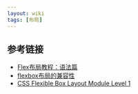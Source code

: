 ```yaml
---
layout: wiki
tags: [布局]
---
```




## 参考链接

* [Flex布局教程：语法篇](http://www.ruanyifeng.com/blog/2015/07/flex-grammar.html?utm_source=tuicool)
* [flexbox布局的兼容性](http://www.ayqy.net/blog/flexbox%E5%B8%83%E5%B1%80%E7%9A%84%E5%85%BC%E5%AE%B9%E6%80%A7/)
* [CSS Flexible Box Layout Module Level 1](https://www.w3.org/TR/css-flexbox-1/)